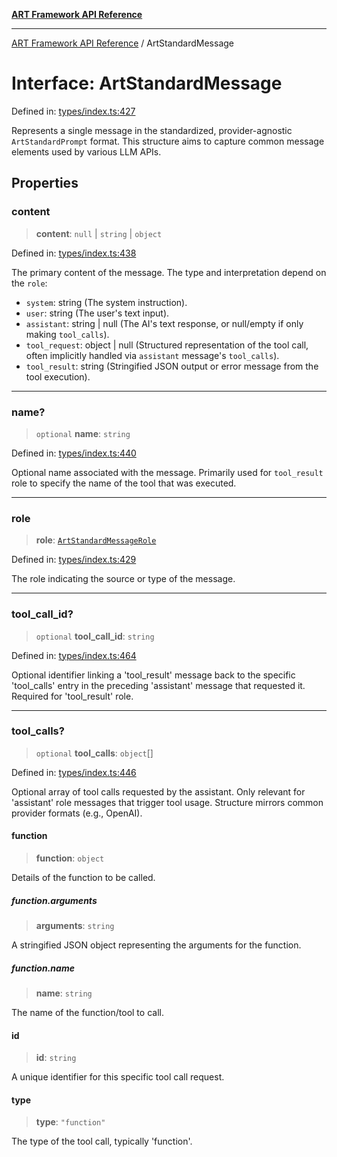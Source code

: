 [**ART Framework API Reference**](../README.md)

***

[ART Framework API Reference](../README.md) / ArtStandardMessage

# Interface: ArtStandardMessage

Defined in: [types/index.ts:427](https://github.com/hashangit/ART/blob/3153790647102134b487bb6168bd208568e6a8ad/src/types/index.ts#L427)

Represents a single message in the standardized, provider-agnostic `ArtStandardPrompt` format.
This structure aims to capture common message elements used by various LLM APIs.

## Properties

### content

> **content**: `null` \| `string` \| `object`

Defined in: [types/index.ts:438](https://github.com/hashangit/ART/blob/3153790647102134b487bb6168bd208568e6a8ad/src/types/index.ts#L438)

The primary content of the message. The type and interpretation depend on the `role`:
- `system`: string (The system instruction).
- `user`: string (The user's text input).
- `assistant`: string | null (The AI's text response, or null/empty if only making `tool_calls`).
- `tool_request`: object | null (Structured representation of the tool call, often implicitly handled via `assistant` message's `tool_calls`).
- `tool_result`: string (Stringified JSON output or error message from the tool execution).

***

### name?

> `optional` **name**: `string`

Defined in: [types/index.ts:440](https://github.com/hashangit/ART/blob/3153790647102134b487bb6168bd208568e6a8ad/src/types/index.ts#L440)

Optional name associated with the message. Primarily used for `tool_result` role to specify the name of the tool that was executed.

***

### role

> **role**: [`ArtStandardMessageRole`](../type-aliases/ArtStandardMessageRole.md)

Defined in: [types/index.ts:429](https://github.com/hashangit/ART/blob/3153790647102134b487bb6168bd208568e6a8ad/src/types/index.ts#L429)

The role indicating the source or type of the message.

***

### tool\_call\_id?

> `optional` **tool\_call\_id**: `string`

Defined in: [types/index.ts:464](https://github.com/hashangit/ART/blob/3153790647102134b487bb6168bd208568e6a8ad/src/types/index.ts#L464)

Optional identifier linking a 'tool_result' message back to the specific 'tool_calls' entry
in the preceding 'assistant' message that requested it.
Required for 'tool_result' role.

***

### tool\_calls?

> `optional` **tool\_calls**: `object`[]

Defined in: [types/index.ts:446](https://github.com/hashangit/ART/blob/3153790647102134b487bb6168bd208568e6a8ad/src/types/index.ts#L446)

Optional array of tool calls requested by the assistant.
Only relevant for 'assistant' role messages that trigger tool usage.
Structure mirrors common provider formats (e.g., OpenAI).

#### function

> **function**: `object`

Details of the function to be called.

##### function.arguments

> **arguments**: `string`

A stringified JSON object representing the arguments for the function.

##### function.name

> **name**: `string`

The name of the function/tool to call.

#### id

> **id**: `string`

A unique identifier for this specific tool call request.

#### type

> **type**: `"function"`

The type of the tool call, typically 'function'.
